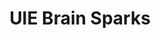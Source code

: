 ---
title:         "UIE Brain Sparks"
description:   "UIE's latest insights on the world of design"
url-thumbnail: "http://www.uie.com/BSAL/Artwork/bsalart144x.jpg"
url-rss:       "http://www.uie.com/brainsparks/topics/podcasts/feed/"
url-web:       "http://www.uie.com/brainsparks"
url-itunes:    "https://itunes.apple.com/us/podcast/uie-brain-sparks-podcasts/id119728465?mt=2&uo=4"
---